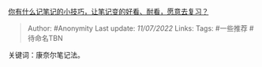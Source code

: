 [你有什么记笔记的小技巧，让笔记变的好看、耐看，愿意去复习？](https://www.zhihu.com/question/373229426/answer/2555710895)

> Author: #Anonymity
> Last update: *11/07/2022*
> Links:
> Tags: #一些推荐  #待命名TBN

关键词：康奈尔笔记法。

